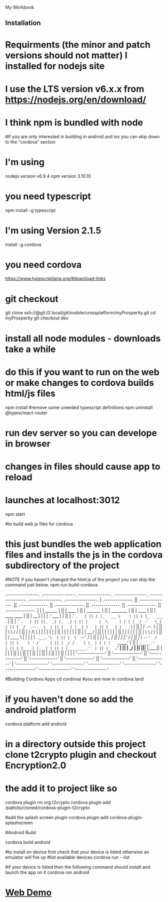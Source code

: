 My Workbook

## Installation

# Requirments (the minor and patch versions should not matter) I installed for nodejs site
# I use the LTS version v6.x.x  from https://nodejs.org/en/download/
# I think npm is bundled with node

#If you are only interested in building in android and ios you can skip down to the "cordova" section


# I'm using
nodejs version v6.9.4
npm version 3.10.10

# you need typescript 
npm install -g typescript
# I'm using Version 2.1.5
install -g cordova
# you need cordova




https://www.typescriptlang.org/#download-links

# git checkout
git clone ssh://<yourusername>@git.t2.local/git/mobile/crossplatform/myProsperity.git
cd myProsperity
git checkout dev

# install all node modules - downloads take a while
# do this if you want to run on the web or make changes to cordova builds html/js files

npm install
#remove some uneeded typescript definitions
npm uninstall @types/react-router

# run dev server so you can develope in browser 
# changes in files should cause app to reload 
# launches at localhost:3012

npm start

 #to build web js files for cordova
 # this just bundles the web application files and installs the js in the cordova subdirectory of the project
 #NOTE if you haven't changed the html js of the project you can skip the command just below.
 npm run build-cordova
 
 .----------------.  .----------------.  .----------------.  .----------------.  .----------------.  .----------------.  .----------------. 
| .--------------. || .--------------. || .--------------. || .--------------. || .--------------. || .--------------. || .--------------. |
| |     ______   | || |     ____     | || |  _______     | || |  ________    | || |     ____     | || | ____   ____  | || |      __      | |
| |   .' ___  |  | || |   .'    `.   | || | |_   __ \    | || | |_   ___ `.  | || |   .'    `.   | || ||_  _| |_  _| | || |     /  \     | |
| |  / .'   \_|  | || |  /  .--.  \  | || |   | |__) |   | || |   | |   `. \ | || |  /  .--.  \  | || |  \ \   / /   | || |    / /\ \    | |
| |  | |         | || |  | |    | |  | || |   |  __ /    | || |   | |    | | | || |  | |    | |  | || |   \ \ / /    | || |   / ____ \   | |
| |  \ `.___.'\  | || |  \  `--'  /  | || |  _| |  \ \_  | || |  _| |___.' / | || |  \  `--'  /  | || |    \ ' /     | || | _/ /    \ \_ | |
| |   `._____.'  | || |   `.____.'   | || | |____| |___| | || | |________.'  | || |   `.____.'   | || |     \_/      | || ||____|  |____|| |
| |              | || |              | || |              | || |              | || |              | || |              | || |              | |
| '--------------' || '--------------' || '--------------' || '--------------' || '--------------' || '--------------' || '--------------' |
 '----------------'  '----------------'  '----------------'  '----------------'  '----------------'  '----------------'  '----------------' 
 


 #Building Cordova Apps
 cd cordova/
 #you are now in cordova land
 
 # if you haven't done so add the android platform
 cordova platform add android
 # in a directory outside this project clone t2crypto plugin and checkout Encryption2.0
 
 
 # the add it to project like so
 
cordova plugin rm org.t2crypto
cordova plugin add /path/to/cloned/cordova-plugin-t2crypto  

#add the splash screen plugin
cordova plugin add cordova-plugin-splashscreen
 
 #Android Build
 
 cordova build android
 
 #to install on device first check that your device is listed otherwise an emulator will fire up
 #list available devices
 cordova run --list
 
 #if your device is listed then the following command should install and launch the app on it
 cordova run android


 # [Web Demo](https://jlightfoot2.github.io/myProsperity/build)
